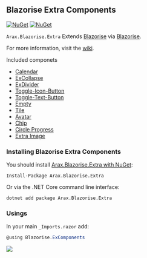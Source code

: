## Blazorise Extra Components

[![NuGet](https://img.shields.io/nuget/vpre/Arax.Blazorise.Extra.svg)](https://www.nuget.org/packages/Arax.Blazorise.Extra) [![NuGet](https://img.shields.io/nuget/dt/Arax.Blazorise.Extra.svg)](https://www.nuget.org/packages/Arax.Blazorise.Extra)

`Arax.Blazorise.Extra` Extends [Blazorise](https://blazorise.com) via [Blazorise](https://blazorise.com).

For more information, visit the [wiki](https://github.com/araxis/Blazorise_ExComponents/wiki).

Included componets

*   [Calendar](https://github.com/araxis/Blazorise_ExComponents/wiki/Calendar)
*   [ExCollapse](https://github.com/araxis/Blazorise_ExComponents/wiki/ExCollapse)
*   [ExDivider](https://github.com/araxis/Blazorise_ExComponents/wiki/ExDivider)
*   [Toggle-Icon-Button](https://github.com/araxis/Blazorise_ExComponents/wiki/Toggle-Icon-Button)
*   [Toggle-Text-Button](https://github.com/araxis/Blazorise_ExComponents/wiki/Toggle-Text-Button)
*   [Empty](https://github.com/araxis/Blazorise_ExComponents/wiki/Empty)
*   [Tile](https://github.com/araxis/Blazorise_ExComponents/wiki/Tile)
*   [Avatar](https://github.com/araxis/Blazorise_ExComponents/wiki/Avatar)
*   [Chip](https://github.com/araxis/Blazorise_ExComponents/wiki/Chip)
*   [Circle Progress](https://github.com/araxis/Blazorise_ExComponents/wiki/Circle-Progress)
*   [Extra Image](https://github.com/araxis/Blazorise_ExComponents/wiki/Extra-Image)

### Installing Blazorise Extra Components

You should install [Arax.Blazorise.Extra with NuGet](https://www.nuget.org/packages/Arax.Blazorise.Extra):

```
Install-Package Arax.Blazorise.Extra
```

Or via the .NET Core command line interface:

```
dotnet add package Arax.Blazorise.Extra
```

### Usings

In your main `_Imports.razor` add:

```c#
@using Blazorise.ExComponents
```

![](https://user-images.githubusercontent.com/1418779/160797622-32f4ca09-0178-4006-8353-eff17dafe908.png)
